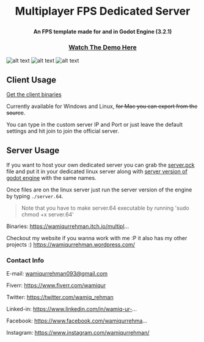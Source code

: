 # <p style="text-align: center;">Multiplayer FPS Dedicated Server</p>

#### <p style="text-align: center;">An FPS template made for and in Godot Engine (3.2.1)</p>


### <p style="text-align: center;"> [Watch The Demo Here](https://www.youtube.com/watch?v=CpFdEsAKAc4&feature=youtu.be) </p>

![alt text](https://i.imgur.com/Rodz8QG.png)
![alt text](https://i.imgur.com/F6EP75l.png)
![alt text](https://i.imgur.com/Z8MZhoI.png)

## Client Usage

[Get the client binaries](https://wamiqurrehman.itch.io/multiplayer-fps)

Currently available for Windows and Linux, ~~for Mac you can export from the source~~.

You can type in the custom server IP and Port or just leave the default settings and hit join to join the official server.

## Server Usage

If you want to host your own dedicated server you can grab the [server.pck](https://wamiqurrehman.itch.io/multiplayer-fps) file and put it in your dedicated linux server along with [server version of godot engine](https://godotengine.org/download/server) with the same names.

Once files are on the linux server just run the server version of the engine by typing `./server.64`.

> Note that you have to make server.64 executable by running 'sudo chmod +x server.64'

Binaries: https://wamiqurrehman.itch.io/multipl...

Checkout my website if you wanna work with me :P it also has my other projects :)
https://wamiqurrehman.wordpress.com/

### Contact Info
E-mail: wamiqurrehman093@gmail.com

Fiverr: https://www.fiverr.com/wamiqur

Twitter: https://twitter.com/wamiq_rehman

Linked-in: https://www.linkedin.com/in/wamiq-ur-...

Facebook: https://www.facebook.com/wamiqurrehma...

Instagram: https://www.instagram.com/wamiqurrehman/